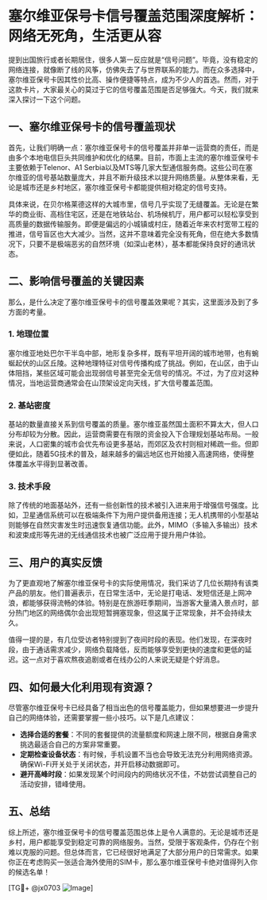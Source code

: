 # 塞尔维亚保号卡信号覆盖范围深度解析：网络无死角，生活更从容

提到出国旅行或者长期居住，很多人第一反应就是“信号问题”。毕竟，没有稳定的网络连接，就像断了线的风筝，仿佛失去了与世界联系的能力。而在众多选择中，塞尔维亚保号卡因其性价比高、操作便捷等特点，成为不少人的首选。然而，对于这款卡片，大家最关心的莫过于它的信号覆盖范围是否足够强大。今天，我们就来深入探讨一下这个问题。

## 一、塞尔维亚保号卡的信号覆盖现状

首先，让我们明确一点：塞尔维亚保号卡的信号覆盖并非单一运营商的责任，而是由多个本地电信巨头共同维护和优化的结果。目前，市面上主流的塞尔维亚保号卡主要依赖于Telenor、A1 Serbia以及MTS等几家大型通信服务商。这些公司在塞尔维亚的信号基站数量庞大，并且不断升级技术以提升网络质量。从整体来看，无论是城市还是乡村地区，塞尔维亚保号卡都能提供相对稳定的信号支持。

具体来说，在贝尔格莱德这样的大城市里，信号几乎实现了无缝覆盖。无论是在繁华的商业街、高档住宅区，还是在地铁站台、机场候机厅，用户都可以轻松享受到高质量的数据传输服务。即便是偏远的小城镇或村庄，随着近年来农村宽带工程的推进，信号盲区也大大减少。当然，这并不意味着完全没有死角，但在绝大多数情况下，只要不是极端恶劣的自然环境（如深山老林），基本都能保持良好的通讯状态。

## 二、影响信号覆盖的关键因素

那么，是什么决定了塞尔维亚保号卡的信号覆盖效果呢？其实，这里面涉及到了多方面的考量。

### 1. 地理位置
塞尔维亚地处巴尔干半岛中部，地形复杂多样，既有平坦开阔的城市地带，也有蜿蜒起伏的山区丘陵。这种地理特征对信号传播构成了挑战。例如，在山区，由于山体阻挡，某些区域可能会出现弱信号甚至完全无信号的情况。不过，为了应对这种情况，当地运营商通常会在山顶架设定向天线，扩大信号覆盖范围。

### 2. 基站密度
基站的数量直接关系到信号覆盖的质量。塞尔维亚虽然国土面积不算太大，但人口分布却较为分散。因此，运营商需要在有限的资金投入下合理规划基站布局。一般来说，人口密集的城市会优先布设更多基站，而郊区及农村则相对稀疏一些。但即便如此，随着5G技术的普及，越来越多的偏远地区也开始接入高速网络，使得整体覆盖水平得到显著改善。

### 3. 技术手段
除了传统的地面基站外，还有一些创新性的技术被引入进来用于增强信号强度。比如，卫星通信系统可以在极端条件下为用户提供备用连接；无人机携带的小型基站则能够在自然灾害发生时迅速恢复通信功能。此外，MIMO（多输入多输出）技术和波束成形等先进的无线通信技术也被广泛应用于提升用户体验。

## 三、用户的真实反馈

为了更直观地了解塞尔维亚保号卡的实际使用情况，我们采访了几位长期持有该类产品的朋友。他们普遍表示，在日常生活中，无论是打电话、发短信还是上网冲浪，都能够获得流畅的体验。特别是在旅游旺季期间，当游客大量涌入景点时，部分热门地区的网络偶尔会出现短暂拥塞现象，但这属于正常现象，并不会持续太久。

值得一提的是，有几位受访者特别提到了夜间时段的表现。他们发现，在深夜时段，由于通话需求减少，网络负载降低，反而能够享受到更快的速度和更低的延迟。这一点对于喜欢熬夜追剧或者在线办公的人来说无疑是个好消息。

## 四、如何最大化利用现有资源？

尽管塞尔维亚保号卡已经具备了相当出色的信号覆盖能力，但如果想要进一步提升自己的网络体验，还需要掌握一些小技巧。以下是几点建议：

- **选择合适的套餐**：不同的套餐提供的流量额度和网速上限不同，根据自身需求挑选最适合自己的方案非常重要。
- **定期检查设备状态**：有时候，手机设置不当也会导致无法充分利用网络资源。确保Wi-Fi开关处于关闭状态，并开启移动数据即可。
- **避开高峰时段**：如果发现某个时间段内的网络状况不佳，不妨尝试调整自己的活动安排，错峰使用。

## 五、总结

综上所述，塞尔维亚保号卡的信号覆盖范围总体上是令人满意的。无论是城市还是乡村，用户都能享受到稳定可靠的网络服务。当然，受限于客观条件，仍存在个别难以克服的问题。但总体而言，它已经很好地满足了大部分用户的日常需求。如果你正在考虑购买一张适合海外使用的SIM卡，那么塞尔维亚保号卡绝对值得列入你的候选名单！

[TG💪+ @jx0703 ![Image](https://github.com/user-attachments/assets/dbca1d08-cadb-493c-b0ec-ad6f7a83f270)]